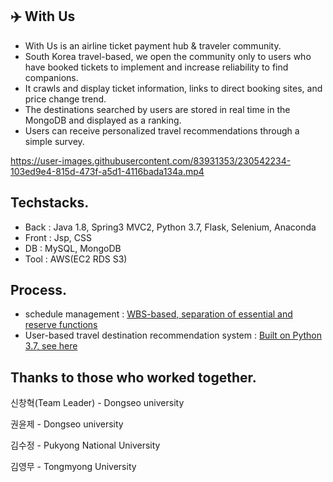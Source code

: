 ## ✈️ With Us
- With Us is an airline ticket payment hub & traveler community.
- South Korea travel-based, we open the community only to users who have booked tickets to implement and increase reliability to find companions.
- It crawls and display ticket information, links to direct booking sites, and price change trend.
- The destinations searched by users are stored in real time in the MongoDB and displayed as a ranking.
- Users can receive personalized travel recommendations through a simple survey.

https://user-images.githubusercontent.com/83931353/230542234-103ed9e4-815d-473f-a5d1-4116bada134a.mp4

## Techstacks.
- Back : Java 1.8, Spring3 MVC2, Python 3.7, Flask, Selenium, Anaconda
- Front : Jsp, CSS
- DB : MySQL, MongoDB
- Tool : AWS(EC2 RDS S3)

## Process.
- schedule management : [WBS-based, separation of essential and reserve functions](https://drive.google.com/file/d/1aElHryzbqKWVXP0DG5DhBPOvyz7Lhioj/view)
- User-based travel destination recommendation system : [Built on Python 3.7, see here](https://github.com/sds2317884/Flight_Booking/tree/main/traveling_recommendation)

## Thanks to those who worked together.
신창혁(Team Leader) - Dongseo university<br>

권윤제 - Dongseo university<br>

김수정 - Pukyong National University<br>

김영무 - Tongmyong University<br>
